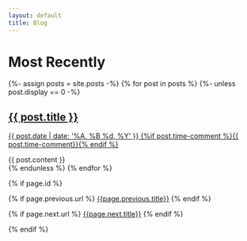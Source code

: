 ```yaml
---
layout: default
title: Blog
---
```

<h1>Most Recently</h1>

<div class="listing">
  {%- assign posts = site.posts -%}
  {% for post in posts %}
  {%- unless post.display == 0 -%}
  <post>
  <post-header class="entry-header">
  <h2 class="entry-title"><a href="{{ post.url | prepend: site.baseurl }}">{{ post.title }}</a></h2>
  <p class="published" datetime="{{ post.date }}" pubdate=""><a href="{{ post.url | prepend: site.baseurl }}">{{ post.date | date: '%A, %B %d, %Y' }} {%if post.time-comment %}{{ post.time-comment}}{% endif %}</a></p>
  </post-header>
  <div class="entry-content"> {{ post.content }} </div>
  </post>
  {% endunless %}
  {% endfor %}
</div>

<!-- If this is a post, show previous/next post links -->
{% if page.id %}

{% if page.previous.url %}
<a href="{{page.previous.url}}">{{page.previous.title}}</a>
{% endif %}

{% if page.next.url %}
<a class="button is-link ellipsis" title="{{page.previous.title}}" href="{{page.next.url}}">{{page.next.title}}</a>
{% endif %}

{% endif %}
